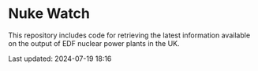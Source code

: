 # Nuke Watch

This repository includes code for retrieving the latest information available on the output of EDF nuclear power plants in the UK.

Last updated: 2024-07-19 18:16
